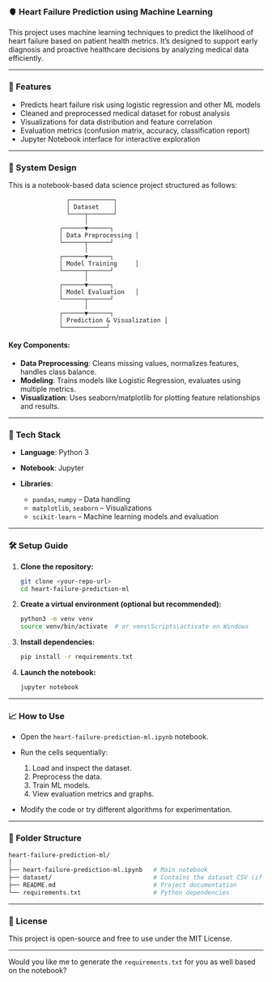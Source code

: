
### 🫀 Heart Failure Prediction using Machine Learning

This project uses machine learning techniques to predict the likelihood of heart failure based on patient health metrics. It’s designed to support early diagnosis and proactive healthcare decisions by analyzing medical data efficiently.

---

### 🚀 Features

* Predicts heart failure risk using logistic regression and other ML models
* Cleaned and preprocessed medical dataset for robust analysis
* Visualizations for data distribution and feature correlation
* Evaluation metrics (confusion matrix, accuracy, classification report)
* Jupyter Notebook interface for interactive exploration

---

### 🧠 System Design

This is a notebook-based data science project structured as follows:

```
                ┌────────────┐
                │ Dataset    │
                └────┬───────┘
                     │
              ┌──────▼──────┐
              │ Data Preprocessing │
              └──────┬──────┘
                     │
              ┌──────▼──────┐
              │ Model Training     │
              └──────┬──────┘
                     │
              ┌──────▼──────┐
              │ Model Evaluation   │
              └──────┬──────┘
                     │
              ┌──────▼──────┐
              │ Prediction & Visualization │
              └────────────┘
```

#### Key Components:

* **Data Preprocessing**: Cleans missing values, normalizes features, handles class balance.
* **Modeling**: Trains models like Logistic Regression, evaluates using multiple metrics.
* **Visualization**: Uses seaborn/matplotlib for plotting feature relationships and results.

---

### 🧰 Tech Stack

* **Language**: Python 3
* **Notebook**: Jupyter
* **Libraries**:

  * `pandas`, `numpy` – Data handling
  * `matplotlib`, `seaborn` – Visualizations
  * `scikit-learn` – Machine learning models and evaluation

---

### 🛠️ Setup Guide

1. **Clone the repository:**

   ```bash
   git clone <your-repo-url>
   cd heart-failure-prediction-ml
   ```

2. **Create a virtual environment (optional but recommended):**

   ```bash
   python3 -m venv venv
   source venv/bin/activate  # or venv\Scripts\activate on Windows
   ```

3. **Install dependencies:**

   ```bash
   pip install -r requirements.txt
   ```

4. **Launch the notebook:**

   ```bash
   jupyter notebook
   ```

---

### 📈 How to Use

* Open the `heart-failure-prediction-ml.ipynb` notebook.
* Run the cells sequentially:

  1. Load and inspect the dataset.
  2. Preprocess the data.
  3. Train ML models.
  4. View evaluation metrics and graphs.
* Modify the code or try different algorithms for experimentation.

---

### 📁 Folder Structure

```bash
heart-failure-prediction-ml/
│
├── heart-failure-prediction-ml.ipynb   # Main notebook
├── dataset/                            # Contains the dataset CSV (if applicable)
├── README.md                           # Project documentation
└── requirements.txt                    # Python dependencies
```

---

### 📄 License

This project is open-source and free to use under the MIT License.

---

Would you like me to generate the `requirements.txt` for you as well based on the notebook?
